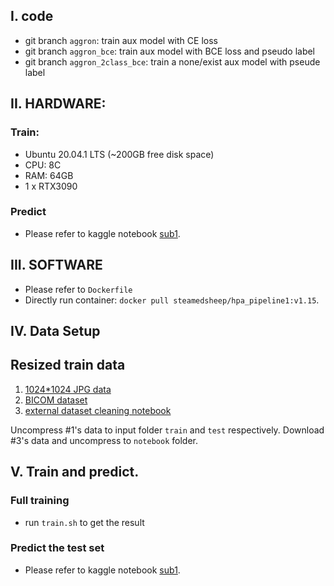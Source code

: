 ## I. code
* git branch `aggron`: train aux model with CE loss
* git branch `aggron_bce`: train aux model with BCE loss and pseudo label
* git branch `aggron_2class_bce`: train a none/exist aux model with pseude label

## II. HARDWARE:
### Train:
* Ubuntu 20.04.1 LTS (~200GB free disk space)
* CPU: 8C
* RAM: 64GB
* 1 x RTX3090

### Predict
* Please refer to kaggle notebook [sub1](https://www.kaggle.com/nvnnghia/siim2021-final-sub2).

## III. SOFTWARE
* Please refer to `Dockerfile`
* Directly run container: `docker pull steamedsheep/hpa_pipeline1:v1.15`.

## IV. Data Setup

## Resized train data
1. [1024*1024 JPG data](https://www.kaggle.com/steamedsheep/siim-covid-19-convert-to-jpg-256px)
2. [BICOM dataset](https://www.kaggle.com/steamedsheep/bimcv-all-images-512-scale)
3. [external dataset cleaning notebook](https://www.kaggle.com/steamedsheep/siim-covid-external-deduplicated)

Uncompress #1's data to input folder `train` and `test` respectively. Download #3's data and uncompress to `notebook` folder.

## V. Train and predict.

### Full training
* run `train.sh` to get the result

### Predict the test set
* Please refer to kaggle notebook [sub1](https://www.kaggle.com/nvnnghia/siim2021-final-sub2).
